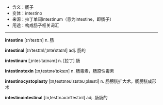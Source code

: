 - <span class="definition">含义：肠子</span>
- <span class="definition">变体：intestino</span>
- <span class="definition">来源：拉丁单词intestinum（意为intestine，即肠子）</span>
- <span class="definition">用途：构成肠子相关词汇</span>

---

<span class="vocabulary">**intestine**</span> [ɪnˈtestɪn] n. 肠

<span class="vocabulary">**intestinal**</span> [ɪnˈtestɪnl/ˌɪnteˈstaɪnl] adj. 肠的

<span class="vocabulary">**intestinum**</span> [ˌɪntesˈtaɪnəm] n. [拉丁] 肠

<span class="vocabulary">**intestinotoxin**</span> [ɪnˌtestɪnəˈtɒksɪn] n. 肠毒素，肠原性毒素

<span class="vocabulary">**intestinocystoplasty**</span> [ɪnˌtestɪnəʊˈsɪstəʊˌplæsti] n. 肠膀胱扩大术，肠膀胱成形术

<span class="vocabulary">**intestinointestinal**</span> [ɪnˌtestɪnəʊɪnˈtestɪnl] adj. 肠肠的
